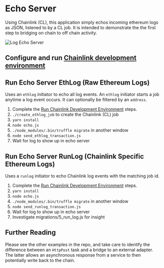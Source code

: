 # Echo Server

Using Chainlink (CL), this application simply echos incoming ethereum logs
as JSON, listened to by a CL job. It is intended to demonstrate the the first
step to bridging on chain to off chain activity.

![Log Echo Server](screenshot.jpg?raw=true "Log Echo Server")

## Configure and run [Chainlink development environment](../README.md)

## Run Echo Server EthLog (Raw Ethereum Logs)

Uses an `ethlog` initiator to echo all log events. An `ethlog` initiator starts
a job anytime a log event occurs. It can optionally be filtered by an `address`.

1. Complete the [Run Chainlink Development Environment](../README.md#run-chainlink-development-environment) steps.
2. `./create_ethlog_job` to create the Chainlink (CL) job
3. `yarn install`
4. `node echo.js`
5. `./node_modules/.bin/truffle migrate` in another window
6. `node send_ethlog_transaction.js`
7. Wait for log to show up in echo server

## Run Echo Server RunLog (Chainlink Specific Ethereum Logs)

Uses a `runlog` initiator to echo Chainlink log events with the matching job id.

1. Complete the [Run Chainlink Development Environment](../README.md#run-chainlink-development-environment) steps.
2. `yarn install`
3. `node echo.js`
4. `./node_modules/.bin/truffle migrate` in another window
5. `node send_runlog_transaction.js`
6. Wait for log to show up in echo server
7. Investigate migrations/5_run_log.js for insight


## Further Reading

Please see the other examples in the repo, and take care to
identify the difference between an `HttpPost` task and a bridge to an external
adapter. The latter allows an asynchronous response from a service to
then potentially write back to the chain.
